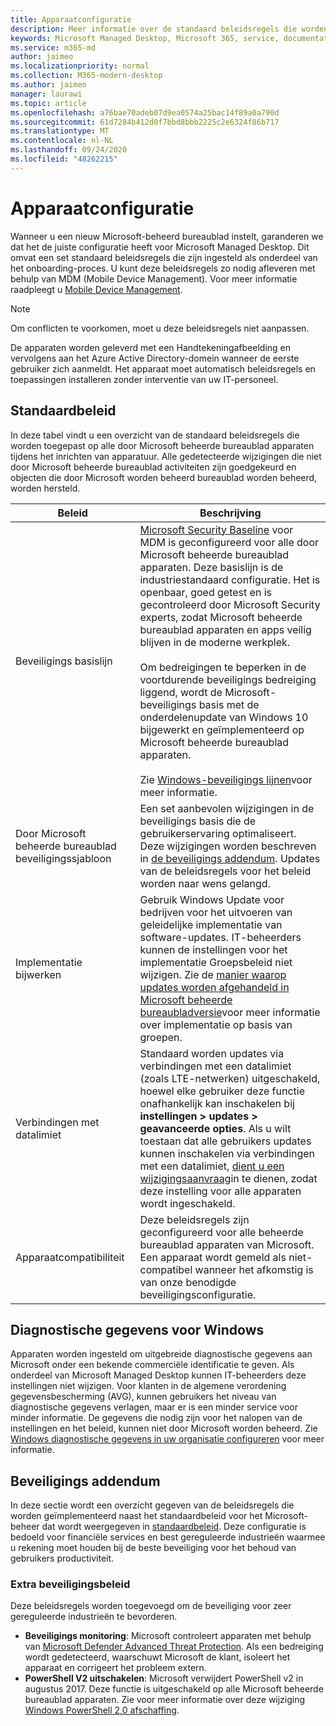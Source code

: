 ```yaml
---
title: Apparaatconfiguratie
description: Meer informatie over de standaard beleidsregels die worden toegepast op Microsoft beheerde bureaublad apparaten.
keywords: Microsoft Managed Desktop, Microsoft 365, service, documentatie
ms.service: m365-md
author: jaimeo
ms.localizationpriority: normal
ms.collection: M365-modern-desktop
ms.author: jaimeo
manager: laurawi
ms.topic: article
ms.openlocfilehash: a76bae70adeb07d9ea0574a25bac14f89a0a790d
ms.sourcegitcommit: 61d7284b412d0f7bbd8bbb2225c2e6324f86b717
ms.translationtype: MT
ms.contentlocale: nl-NL
ms.lasthandoff: 09/24/2020
ms.locfileid: "48262215"
---
```

# <a name="device-configuration"></a>Apparaatconfiguratie


<!--This topic is the target for a "Learn more" link in the Enterprise Agreement (aka.ms/dev-config); do not delete.-->

<!-- Device configuration and Security Addendum-->

Wanneer u een nieuw Microsoft-beheerd bureaublad instelt, garanderen we dat het de juiste configuratie heeft voor Microsoft Managed Desktop. Dit omvat een set standaard beleidsregels die zijn ingesteld als onderdeel van het onboarding-proces. U kunt deze beleidsregels zo nodig afleveren met behulp van MDM (Mobile Device Management). Voor meer informatie raadpleegt u [Mobile Device Management](https://docs.microsoft.com/windows/client-management/mdm/). 

>[!NOTE]
>Om conflicten te voorkomen, moet u deze beleidsregels niet aanpassen.

De apparaten worden geleverd met een Handtekeningafbeelding en vervolgens aan het Azure Active Directory-domein wanneer de eerste gebruiker zich aanmeldt. Het apparaat moet automatisch beleidsregels en toepassingen installeren zonder interventie van uw IT-personeel.

## <a name="default-policies"></a>Standaardbeleid

In deze tabel vindt u een overzicht van de standaard beleidsregels die worden toegepast op alle door Microsoft beheerde bureaublad apparaten tijdens het inrichten van apparatuur. Alle gedetecteerde wijzigingen die niet door Microsoft beheerde bureaublad activiteiten zijn goedgekeurd en objecten die door Microsoft worden beheerd bureaublad worden beheerd, worden hersteld.

Beleid | Beschrijving
--- | ---
Beveiligings basislijn | [Microsoft Security Baseline](https://docs.microsoft.com/windows/device-security/windows-security-baselines) voor MDM is geconfigureerd voor alle door Microsoft beheerde bureaublad apparaten. Deze basislijn is de industriestandaard configuratie. Het is openbaar, goed getest en is gecontroleerd door Microsoft Security experts, zodat Microsoft beheerde bureaublad apparaten en apps veilig blijven in de moderne werkplek. <br><br>Om bedreigingen te beperken in de voortdurende beveiligings bedreiging liggend, wordt de Microsoft-beveiligings basis met de onderdelenupdate van Windows 10 bijgewerkt en geïmplementeerd op Microsoft beheerde bureaublad apparaten.<br><br>Zie [Windows-beveiligings lijnen](https://docs.microsoft.com/windows/security/threat-protection/windows-security-baselines)voor meer informatie.
Door Microsoft beheerde bureaublad beveiligingssjabloon | Een set aanbevolen wijzigingen in de beveiligings basis die de gebruikerservaring optimaliseert.  Deze wijzigingen worden beschreven in [de beveiligings addendum](#security-addendum). Updates van de beleidsregels voor het beleid worden naar wens gelangd.  
Implementatie bijwerken | Gebruik Windows Update voor bedrijven voor het uitvoeren van geleidelijke implementatie van software-updates. IT-beheerders kunnen de instellingen voor het implementatie Groepsbeleid niet wijzigen. Zie de [manier waarop updates worden afgehandeld in Microsoft beheerde bureaubladversie](updates.md)voor meer informatie over implementatie op basis van groepen.
Verbindingen met datalimiet | Standaard worden updates via verbindingen met een datalimiet (zoals LTE-netwerken) uitgeschakeld, hoewel elke gebruiker deze functie onafhankelijk kan inschakelen bij **instellingen > updates > geavanceerde opties**. Als u wilt toestaan dat alle gebruikers updates kunnen inschakelen via verbindingen met een datalimiet, [dient u een wijzigingsaanvraag](../working-with-managed-desktop/admin-support.md)in te dienen, zodat deze instelling voor alle apparaten wordt ingeschakeld.
| Apparaatcompatibiliteit | Deze beleidsregels zijn geconfigureerd voor alle beheerde bureaublad apparaten van Microsoft. Een apparaat wordt gemeld als niet-compatibel wanneer het afkomstig is van onze benodigde beveiligingsconfiguratie.

## <a name="windows-diagnostic-data"></a>Diagnostische gegevens voor Windows

 Apparaten worden ingesteld om uitgebreide diagnostische gegevens aan Microsoft onder een bekende commerciële identificatie te geven. Als onderdeel van Microsoft Managed Desktop kunnen IT-beheerders deze instellingen niet wijzigen. Voor klanten in de algemene verordening gegevensbescherming (AVG), kunnen gebruikers het niveau van diagnostische gegevens verlagen, maar er is een minder service voor minder informatie. De gegevens die nodig zijn voor het nalopen van de instellingen en het beleid, kunnen niet door Microsoft worden beheerd. Zie [Windows diagnostische gegevens in uw organisatie configureren](https://docs.microsoft.com/windows/privacy/configure-windows-diagnostic-data-in-your-organization#enhanced-level) voor meer informatie.

## <a name="security-addendum"></a>Beveiligings addendum

 In deze sectie wordt een overzicht gegeven van de beleidsregels die worden geïmplementeerd naast het standaardbeleid voor het Microsoft-beheer dat wordt weergegeven in [standaardbeleid](#default-policies). Deze configuratie is bedoeld voor financiële services en best gereguleerde industrieën waarmee u rekening moet houden bij de beste beveiliging voor het behoud van gebruikers productiviteit.

 ### <a name="additional-security-policies"></a>Extra beveiligingsbeleid

 Deze beleidsregels worden toegevoegd om de beveiliging voor zeer gereguleerde industrieën te bevorderen. 
 - **Beveiligings monitoring**: Microsoft controleert apparaten met behulp van [Microsoft Defender Advanced Threat Protection](https://docs.microsoft.com/windows/security/threat-protection/windows-defender-atp/windows-defender-advanced-threat-protection). Als een bedreiging wordt gedetecteerd, waarschuwt Microsoft de klant, isoleert het apparaat en corrigeert het probleem extern. 
 - **PowerShell V2 uitschakelen**: Microsoft verwijdert PowerShell v2 in augustus 2017. Deze functie is uitgeschakeld op alle Microsoft beheerde bureaublad apparaten. Zie voor meer informatie over deze wijziging [Windows PowerShell 2,0 afschaffing](https://devblogs.microsoft.com/powershell/windows-powershell-2-0-deprecation/).

